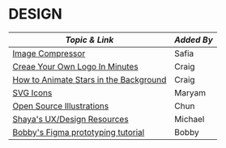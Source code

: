 # DESIGN

| **_Topic & Link_** | **_Added By_** |
| -------- | -------- |
|[Image Compressor](https://squoosh.app/)|Safia
|[Creae Your Own Logo In Minutes](https://logomakr.com/)|Craig
|[How to Animate Stars in the Background](https://github.com/Tiarama/Twinkle-Twinkle)|Craig
|[SVG Icons](https://heroicons.com) | Maryam
|[Open Source Illustrations](https://blush.design) | Chun
|[Shaya's UX/Design Resources](https://www.notion.so/1c13c4deef004d73b29eff0ceac912a2?v=2b9d7a9c6bdf4345aeb0b13dfc6705a6) | Michael
|[Bobby's Figma prototyping tutorial](https://github.com/bobbysebolao/figma-prototyping-tutorial) | Bobby
